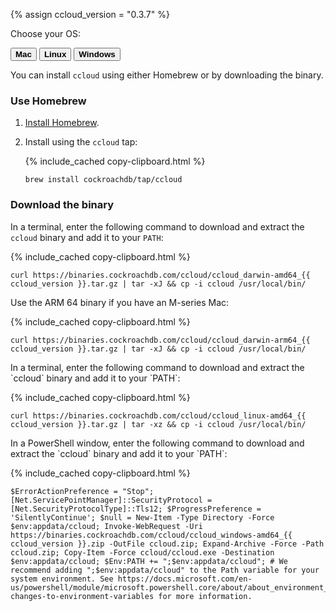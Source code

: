 {% assign ccloud_version = "0.3.7" %}

Choose your OS:

<div class="filters clearfix">
    <button class="filter-button page-level" data-scope="mac"><strong>Mac</strong></button>
    <button class="filter-button page-level" data-scope="linux"><strong>Linux</strong></button>
    <button class="filter-button page-level" data-scope="windows"><strong>Windows</strong></button>
</div>

<section class="filter-content" markdown="1" data-scope="mac">

You can install `ccloud` using either Homebrew or by downloading the binary.

### Use Homebrew

1. [Install Homebrew](http://brew.sh/).
1. Install using the `ccloud` tap:

    {% include_cached copy-clipboard.html %}
    ~~~ shell
    brew install cockroachdb/tap/ccloud
    ~~~

### Download the binary

In a terminal, enter the following command to download and extract the `ccloud` binary and add it to your `PATH`:

{% include_cached copy-clipboard.html %}
~~~ shell
curl https://binaries.cockroachdb.com/ccloud/ccloud_darwin-amd64_{{ ccloud_version }}.tar.gz | tar -xJ && cp -i ccloud /usr/local/bin/
~~~

Use the ARM 64 binary if you have an M-series Mac:

{% include_cached copy-clipboard.html %}
~~~ shell
curl https://binaries.cockroachdb.com/ccloud/ccloud_darwin-arm64_{{ ccloud_version }}.tar.gz | tar -xJ && cp -i ccloud /usr/local/bin/
~~~

</section>
<section class="filter-content" markdown="1" data-scope="linux">
In a terminal, enter the following command to download and extract the `ccloud` binary and add it to your `PATH`:

{% include_cached copy-clipboard.html %}
~~~ shell
curl https://binaries.cockroachdb.com/ccloud/ccloud_linux-amd64_{{ ccloud_version }}.tar.gz | tar -xz && cp -i ccloud /usr/local/bin/
~~~

</section>
<section class="filter-content" markdown="1" data-scope="windows">
In a PowerShell window, enter the following command to download and extract the `ccloud` binary and add it to your `PATH`:

{% include_cached copy-clipboard.html %}
~~~ shell
$ErrorActionPreference = "Stop"; [Net.ServicePointManager]::SecurityProtocol = [Net.SecurityProtocolType]::Tls12; $ProgressPreference = 'SilentlyContinue'; $null = New-Item -Type Directory -Force $env:appdata/ccloud; Invoke-WebRequest -Uri https://binaries.cockroachdb.com/ccloud/ccloud_windows-amd64_{{ ccloud_version }}.zip -OutFile ccloud.zip; Expand-Archive -Force -Path ccloud.zip; Copy-Item -Force ccloud/ccloud.exe -Destination $env:appdata/ccloud; $Env:PATH += ";$env:appdata/ccloud"; # We recommend adding ";$env:appdata/ccloud" to the Path variable for your system environment. See https://docs.microsoft.com/en-us/powershell/module/microsoft.powershell.core/about/about_environment_variables#saving-changes-to-environment-variables for more information.
~~~
</section>